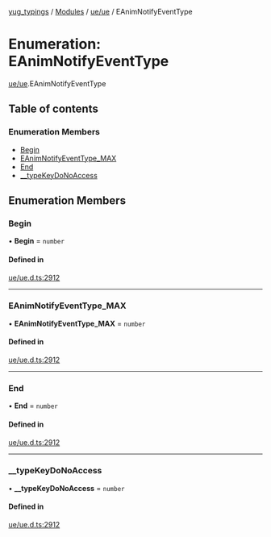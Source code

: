 [yug_typings](../README.md) / [Modules](../modules.md) / [ue/ue](../modules/ue_ue.md) / EAnimNotifyEventType

# Enumeration: EAnimNotifyEventType

[ue/ue](../modules/ue_ue.md).EAnimNotifyEventType

## Table of contents

### Enumeration Members

- [Begin](ue_ue.EAnimNotifyEventType.md#begin)
- [EAnimNotifyEventType\_MAX](ue_ue.EAnimNotifyEventType.md#eanimnotifyeventtype_max)
- [End](ue_ue.EAnimNotifyEventType.md#end)
- [\_\_typeKeyDoNoAccess](ue_ue.EAnimNotifyEventType.md#__typekeydonoaccess)

## Enumeration Members

### Begin

• **Begin** = `number`

#### Defined in

[ue/ue.d.ts:2912](https://github.com/YugMetaverse/yug_typings/blob/b7d9b19/ue/ue.d.ts#L2912)

___

### EAnimNotifyEventType\_MAX

• **EAnimNotifyEventType\_MAX** = `number`

#### Defined in

[ue/ue.d.ts:2912](https://github.com/YugMetaverse/yug_typings/blob/b7d9b19/ue/ue.d.ts#L2912)

___

### End

• **End** = `number`

#### Defined in

[ue/ue.d.ts:2912](https://github.com/YugMetaverse/yug_typings/blob/b7d9b19/ue/ue.d.ts#L2912)

___

### \_\_typeKeyDoNoAccess

• **\_\_typeKeyDoNoAccess** = `number`

#### Defined in

[ue/ue.d.ts:2912](https://github.com/YugMetaverse/yug_typings/blob/b7d9b19/ue/ue.d.ts#L2912)
